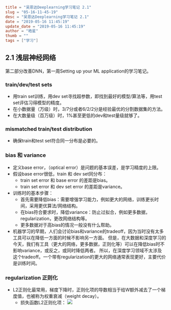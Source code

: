 ```toml
title = "吴恩达Deeplearning学习笔记 2.1"
slug = "05-16-11-45-19"
desc = "吴恩达Deeplearning学习笔记 2.1"
date = "2019-05-16 11:45:19"
update_date = "2019-05-16 11:45:19"
author = "皓星"
thumb = ""
tags = ["学习"]
```

## 2.1 浅层神经网络
第二部分改善DNN，第一周Setting up your ML application的学习笔记。

### train/dev/test sets
- 用train set训练，用dev set寻找超参数，即找到最好的模型/算法等，用test set评估习得模型的精度。
- 在小数据量（万级）时，3/7分或者6/2/2分是经验最优的分割数据集的方法。
- 在大数量级（百万级）时，1%甚至更低的dev和test量级就够了。

### mismatched train/test distribution
- 确保train和test set符合同一分布是必要的。

### bias 和 variance
- 定义base error，（optical error）是问题的基本误差，是学习精度的上限。
- 假设base error很低，train 和 dev set同分布：
    - train set error 和 base error 的差距是bias。
    - train set error 和 dev set error 的差距是variance。
- 训练时的基本步骤：
    - 首先需要降低bias：需要增强学习能力，例如更大的网络，训练更长时间，采用更优算法/网络结构。
    - 在bias符合要求时，降低variance：防止过拟合，例如更多数据，regularization，更改网络结构等。
    - 更多数据对于高bias的情况一般没有什么帮助。
- 机器学习的早期，人们会讨论bias和variance的tradeoff，因为当时没有太多工具可以在降低一方面的时候不影响另一方面。
但是，在大数据和深度学习的今天，我们有工具（更大的网络，更多数据，正则化等）可以在降低bias时不影响variance，或反之，或同时降低两者。
所以，在深度学习领域不太涉及这个tradeoff。一个带有regularization的更大的网络通常表现更好，主要代价是训练时间。

### regularization 正则化
- L2正则化最常用，梯度下降时，正则化项的导数相当于给W额外减去了一个梯度值，也被称为权重衰减（weight decay）。
    - 损失函数L2正则化项： ![](@media/L2loss.gif)